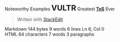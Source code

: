 Noteworthy Examples
**<font size="5pt">VULTR</font>**
Greatest [**ToS**](https://www.vultr.com/legal/tos/) Ever

> Written with [StackEdit](https://stackedit.io/)

Markdown 144 bytes 9 words 6 lines Ln 6, Col 0  
HTML 64 characters 7 words 3 paragraphs
